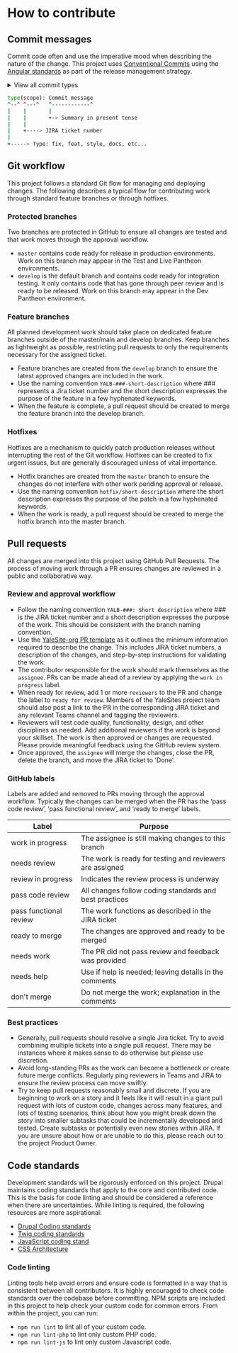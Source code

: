 # How to contribute

## Commit messages

Commit code often and use the imperative mood when describing the nature of the change. This project uses [Conventional Commits](https://www.conventionalcommits.org/) using the [Angular standards](https://github.com/angular/angular/blob/22b96b9/CONTRIBUTING.md#-commit-message-guidelines) as part of the release management strategy.

<details>
  <summary>View all commit types</summary>

  | Type  | SemVer | Purpose |
  | ----- | ------ | ------- |
  | fix | patch | Resolving a bug or issue in existing code |
  | feat | minor | Introduces a new feature into the codebase |
  | style | patch | Formatting, whitespace, and other non-functional changes |
  | chore | patch | Changes that do not affect production |
  | docs | none | Adding or editing documentation |
  | refactor | patch | Neither fixes a bug nor adds a feature |
  | test | none | Adds or updates test files |
  | ci | patch | Changes to continuous integration |
  | build | patch | Changes to build files |
  | BREAKING CHANGE | major | Introduces a breaking API change |
</details>

```bash
type(scope): Commit message
^--^ ^---^   ^------------^
|    |       |
|    |       +-> Summary in present tense
|    |
|    +----> JIRA ticket number
|
+-----> Type: fix, feat, style, docs, etc...
```

## Git workflow

This project follows a standard Git flow for managing and deploying changes. The following describes a typical flow for contributing work through standard feature branches or through hotfixes.

### Protected branches

Two branches are protected in GitHub to ensure all changes are tested and that work moves through the approval workflow.

- `master` contains code ready for release in production environments. Work on this branch may appear in the Test and Live Pantheon environments.
- `develop` is the default branch and contains code ready for integration testing. It only contains code that has gone through peer review and is ready to be released. Work on this branch may appear in the Dev Pantheon environment.

### Feature branches

All planned development work should take place on dedicated feature branches outside of the master/main and develop branches. Keep branches as lightweight as possible, restricting pull requests to only the requirements necessary for the assigned ticket.

- Feature branches are created from the `develop` branch to ensure the latest approved changes are included in the work.
- Use the naming convention `YALB-###-short-description` where ### represents a Jira ticket number and the short description expresses the purpose of the feature in a few hyphenated keywords.
- When the feature is complete, a pull request should be created to merge the feature branch into the develop branch.

### Hotfixes

Hotfixes are a mechanism to quickly patch production releases without interrupting the rest of the Git workflow. Hotfixes can be created to fix urgent issues, but are generally discouraged unless of vital importance.

- Hotfix branches are created from the `master` branch to ensure the changes do not interfere with other work pending approval or release.
- Use the naming convention `hotfix/short-description` where the short description expresses the purpose of the patch in a few hyphenated keywords.
- When the work is ready, a pull request should be created to merge the hotfix branch into the master branch.

## Pull requests

All changes are merged into this project using GitHub Pull Requests. The process of moving work through a PR ensures changes are reviewed in a public and collaborative way.

### Review and approval workflow

- Follow the naming convention `YALB-###: Short description` where ### is the JIRA ticket number and a short description expresses the purpose of the work. This should be consistent with the branch naming convention.
- Use the [YaleSite-org PR template](https://github.com/yalesites-org/.github/blob/main/.github/PULL_REQUEST_TEMPLATE.md) as it outlines the minimum information required to describe the change. This includes JIRA ticket numbers, a description of the changes, and step-by-step instructions for validating the work.
- The contributor responsible for the work should mark themselves as the `assignee`. PRs can be made ahead of a review by applying the `work in progress` label.
- When ready for review, add 1 or more `reviewers` to the PR and change the label to `ready for review`. Members of the YaleSites project team should also post a link to the PR in the corresponding JIRA ticket and any relevant Teams channel and tagging the reviewers.
- Reviewers will test code quality, functionality, design, and other disciplines as needed. Add additional reviewers if the work is beyond your skillset. The work is then approved or changes are requested. Please provide meaningful feedback using the GitHub review system.
- Once approved, the `assignee` will merge the changes, close the PR, delete the branch, and move the JIRA ticket to 'Done'.

### GitHub labels

Labels are added and removed to PRs moving through the approval workflow. Typically the changes can be merged when the PR has the ‘pass code review’, ‘pass functional review’, and ‘ready to merge’ labels.

| Label  | Purpose |
| ------------- | ------------- |
| work in progress | The assignee is still making changes to this branch |
| needs review | The work is ready for testing and reviewers are assigned |
| review in progress | Indicates the review process is underway |
| pass code review | All changes follow coding standards and best practices |
| pass functional review | The work functions as described in the JIRA ticket |
| ready to merge | The changes are approved and ready to be merged |
| needs work | The PR did not pass review and feedback was provided |
| needs help | Use if help is needed; leaving details in the comments |
| don't merge | Do not merge the work; explanation in the comments |

### Best practices

- Generally, pull requests should resolve a single Jira ticket. Try to avoid combining multiple tickets into a single pull request. There may be instances where it makes sense to do otherwise but please use discretion.
- Avoid long-standing PRs as the work can become a bottleneck or create future merge conflicts. Regularly ping reviewers in Teams and JIRA to ensure the review process can move swiftly.
- Try to keep pull requests reasonably small and discrete. If you are beginning to work on a story and it feels like it will result in a giant pull request with lots of custom code, changes across many features, and lots of testing scenarios, think about how you might break down the story into smaller subtasks that could be incrementally developed and tested. Create subtasks or potentially even new stories within JIRA. If you are unsure about how or are unable to do this, please reach out to the project Product Owner.

## Code standards

Development standards will be rigorously enforced on this project. Drupal maintains coding standards that apply to the core and contributed code. This is the basis for code linting and should be considered a reference when there are uncertainties. While linting is required, the following resources are more aspirational:

- [Drupal Coding standards](https://www.drupal.org/docs/develop/standards)
- [Twig coding standards](https://www.drupal.org/docs/develop/coding-standards/twig-coding-standards)
- [JavaScript coding stand](https://www.drupal.org/docs/develop/standards/javascript)
- [CSS Architecture](https://www.drupal.org/docs/develop/standards/css/css-architecture-for-drupal-8)

### Code linting

Linting tools help avoid errors and ensure code is formatted in a way that is consistent between all contributors. It is highly encouraged to check code standards over the codebase before committing. NPM scripts are included in this project to help check your custom code for common errors. From within the project, you can run:

- `npm run lint` to lint all of your custom code.
- `npm run lint-php` to lint only custom PHP code.
- `npm run lint-js` to lint only custom Javascript code.
